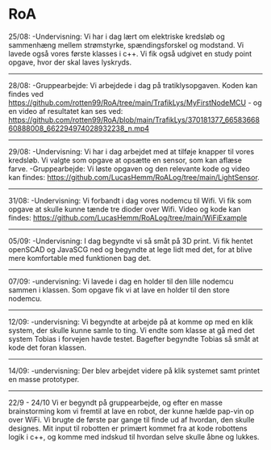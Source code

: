 # RoA

25/08:
-Undervisning: Vi har i dag lært om elektriske kredsløb og sammenhæng mellem strømstyrke, spændingsforskel og modstand. Vi lavede også vores første klasses i c++. Vi fik også udgivet en study point opgave, hvor der skal laves lyskryds.   

------------------------------------------------------------------------------------------------------------------------------------------------------------------------------------------------------------

28/08:
-Gruppearbejde: Vi arbejdede i dag på tratiklysopgaven. Koden kan findes ved https://github.com/rotten99/RoA/tree/main/TrafikLys/MyFirstNodeMCU - og en video af resultatet kan ses ved: https://github.com/rotten99/RoA/blob/main/TrafikLys/370181377_6658366860888008_662294974028932238_n.mp4

------------------------------------------------------------------------------------------------------------------------------------------------------------------------------------------------------------

29/08:
-Undervisning: Vi har i dag arbejdet med at tilføje knapper til vores kredsløb. Vi valgte som opgave at opsætte en sensor, som kan aflæse farve.
-Gruppearbejde: Vi løste opgaven og den relevante kode og video kan findes: https://github.com/LucasHemm/RoALog/tree/main/LightSensor. 

------------------------------------------------------------------------------------------------------------------------------------------------------------------------------------------------------------

31/08:
-Undervisning: Vi forbandt i dag vores nodemcu til Wifi. Vi fik som opgave at skulle kunne tænde tre dioder over Wifi. Video og kode kan findes: https://github.com/LucasHemm/RoALog/tree/main/WiFiExample

------------------------------------------------------------------------------------------------------------------------------------------------------------------------------------------------------------

05/09:
-Undervisning: I dag begyndte vi så småt på 3D print. Vi fik hentet openSCAD og JavaSCG ned og begyndte at lege lidt med det, for at blive mere komfortable med funktionen bag det.

------------------------------------------------------------------------------------------------------------------------------------------------------------------------------------------------------------


07/09:
-undervisning: Vi lavede i dag en holder til den lille nodemcu sammen i klassen. Som opgave fik vi at lave en holder til den store nodemcu.

------------------------------------------------------------------------------------------------------------------------------------------------------------------------------------------------------------

12/09:
-undervisning: Vi begyndte at arbejde på at komme op med en klik system, der skulle kunne samle to ting. Vi endte som klasse at gå med det system Tobias i forvejen havde testet. Bagefter begyndte Tobias så småt at kode det foran klassen.

------------------------------------------------------------------------------------------------------------------------------------------------------------------------------------------------------------

14/09:
-undervisning: Der blev arbejdet videre på klik systemet samt printet en masse prototyper.

------------------------------------------------------------------------------------------------------------------------------------------------------------------------------------------------------------

22/9 - 24/10
Vi er begyndt på gruppearbejde, og efter en masse brainstorming kom vi fremtil at lave en robot, der kunne hælde pap-vin op over WiFi. Vi brugte de første par gange til finde ud af hvordan, den skulle designes. Mit input til robotten er primært kommet fra at kode robottens logik i c++, og komme med indskud til hvordan selve skulle åbne og lukkes.
